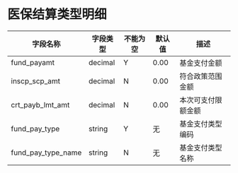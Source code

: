 # 医保结算类型明细

| 字段名称 | 字段类型 | 不能为空 | 默认值 | 描述 |
| -------- | -------- | -------- | ------ | ---- |
| fund_payamt | decimal | Y | 0.00 | 基金支付金额 |
| inscp_scp_amt | decimal | N | 0.00 | 符合政策范围金额 |
| crt_payb_lmt_amt | decimal | N | 0.00 | 本次可支付限额金额 |
| fund_pay_type | string | Y | 无 | 基金支付类型编码 |
| fund_pay_type_name | string | N | 无 | 基金支付类型名称 |

